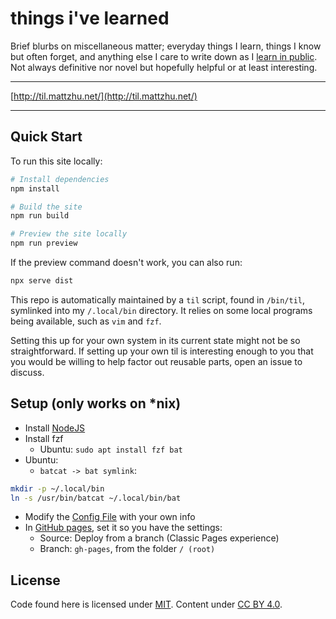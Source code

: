 # things i've learned

Brief blurbs on miscellaneous matter; everyday things I learn, things
I know but often forget, and anything else I care to write down as I 
[learn in public]. Not always definitive nor novel but hopefully helpful
or at least interesting.

[learn in public]: https://www.swyx.io/learn-in-public/

---

[http://til.mattzhu.net/](http://til.mattzhu.net/)

---

## Quick Start

To run this site locally:

```bash
# Install dependencies
npm install

# Build the site
npm run build

# Preview the site locally
npm run preview
```

If the preview command doesn't work, you can also run:
```bash
npx serve dist
```

This repo is automatically maintained by a `til` script, found in `/bin/til`,
symlinked into my `/.local/bin` directory. It relies on some local programs
being available, such as `vim` and `fzf`.

Setting this up for your own system in its current state might not be so
straightforward. If setting up your own til is interesting enough to you that
you would be willing to help factor out reusable parts, open an issue to
discuss.


## Setup (only works on *nix)

- Install [NodeJS](https://nodejs.org/en/download)
- Install fzf
  - Ubuntu: `sudo apt install fzf bat`
- Ubuntu:
  - `batcat -> bat symlink`: 
```sh
mkdir -p ~/.local/bin
ln -s /usr/bin/batcat ~/.local/bin/bat
```
- Modify the [Config File](./config.mjs) with your own info
- In [GitHub pages](https://docs.github.com/en/pages/getting-started-with-github-pages/configuring-a-publishing-source-for-your-github-pages-site), set it so you have the settings:
  - Source: Deploy from a branch (Classic Pages experience)
  - Branch: `gh-pages`, from the folder `/ (root)`


## License

Code found here is licensed under [MIT]. Content under [CC BY 4.0].

[MIT]: ./LICENSE
[CC BY 4.0]: https://creativecommons.org/licenses/by/4.0/
